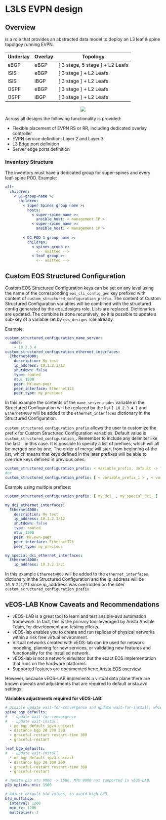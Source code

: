 # L3LS EVPN design

## Overview

is a role that provides an abstracted data model to deploy an L3 leaf & spine topolgoy running EVPN.

| Underlay | Overlay | Topology |
| -------- | ------- | ---------- |
| eBGP | eBGP | [ 3 stage, 5 stage ] + L2 Leafs |
| ISIS | eBGP | [ 3 stage ] + L2 Leafs |
| ISIS | iBGP | [ 3 stage ] + L2 Leafs |
| OSPF | eBGP | [ 3 stage ] + L2 Leafs |
| OSPF | iBGP | [ 3 stage ] + L2 Leafs |

<div style="text-align:center">
  <img src="../../media/topology.gif" />
</div>

Across all designs the following functionality is provided:

- Flexible placement of EVPN RS or RR, including dedicated overlay controller
- EVPN service definition: Layer 2 and Layer 3
- L3 Edge port definition
- Server edge ports definition

### Inventory Structure

The inventory must have a dedicated group for super-spines and every leaf-spine POD. Example:

```yaml
all:
  children:
    < DC-group-name >:
      children:
        < Super Spines group name >:
          hosts:
            < super-spine name >:
              ansible_host: < management IP >
            < super-spine name >:
              ansible_host: < management IP >
            ...
        < DC POD 1 group name >:
          children:
            < spines group >:
              <-- omitted -->
            < leaf group >:
              <-- omitted -->
```

## Custom EOS Structured Configuration

Custom EOS Structured Configuration keys can be set on any level using the name
of the corresponding `eos_cli_config_gen` key prefixed with content of `custom_structured_configuration_prefix`.
The content of Custom Structured Configuration variables will be combined with the structured config generated by the eos_designs role.
Lists are replaced. Dictionaries are updated. The combine is done recursively, so it is possible to update a sub-key of a variable set by
`eos_designs` role already.

 Example:

```yaml
custom_structured_configuration_name_server:
  nodes:
    - 10.2.3.4
custom_structured_configuration_ethernet_interfaces:
  Ethernet4000:
    description: My test
    ip_address: 10.1.2.3/12
    shutdown: false
    type: routed
    mtu: 1500
    peer: MY-own-peer
    peer_interface: Ethernet123
    peer_type: my_precious
```

In this example the contents of the `name_server.nodes` variable in the Structured Configuration will be replaced by the list `[ 10.2.3.4 ]`
and `Ethernet4000` will be added to the `ethernet_interfaces` dictionary in the Structured Configuration.

`custom_structured_configuration_prefix` allows the user to customize the prefix for Custom Structured Configuration variables.
Default value is `custom_structured_configuration_`. Remember to include any delimiter like the last `_` in this case.
It is possible to specify a list of prefixes, which will all be merged one by one. The order of merge will start from beginning of the list, which means that keys defined in the later prefixes will be able to override keys defined in previous ones.

```yaml
custom_structured_configuration_prefix: < variable_prefix, default -> "custom_structured_configuration_" >
#or
custom_structured_configuration_prefix: [ < variable_prefix_1 > , < variable_prefix_2 > , < variable_prefix_3 > ]
```

Example using multiple prefixes:

```yaml
custom_structured_configuration_prefix: [ my_dci_ , my_special_dci_ ]

my_dci_ethernet_interfaces:
  Ethernet4000:
    description: My test
    ip_address: 10.1.2.3/12
    shutdown: false
    type: routed
    mtu: 1500
    peer: MY-own-peer
    peer_interface: Ethernet123
    peer_type: my_precious

my_special_dci_ethernet_interfaces:
  Ethernet4000:
    ip_address: 10.3.2.1/21
```

In this example  `Ethernet4000` will be added to the `ethernet_interfaces` dictionary in the Structured Configuration and the ip_address will be `10.3.2.1/21` since ip_adddress was overridden on the later `custom_scructured_configuration_prefix`

## vEOS-LAB Know Caveats and Recommendations

- vEOS-LAB is a great tool to learn and test ansible-avd automation framework. In fact, this is the primary tool leveraged by Arista Ansible Team, for development and testing efforts.
- vEOS-lab enables you to create and run replicas of physical networks within a risk free virtual environment.
- Virtual networks created with vEOS-lab can be used for network modeling, planning for new services, or validating new features and functionality for the installed network.
- vEOS-lab is not a network simulator but the exact EOS implementation that runs on the hardware platforms.
- Supported features are documented here: [Arista EOS overview](https://www.arista.com/en/products/eos)

However, because vEOS-LAB implements a virtual data plane there are known caveats and adjustments that are required to default arista.avd settings:

**Variables adjustments required for vEOS-LAB:**

```yaml
# Disable update wait-for-convergence and update wait-for-install, which is not supported in vEOS-LAB.
spine_bgp_defaults:
#  - update wait-for-convergence
#  - update wait-install
  - no bgp default ipv4-unicast
  - distance bgp 20 200 200
  - graceful-restart restart-time 300
  - graceful-restart

leaf_bgp_defaults:
#  - update wait-install
  - no bgp default ipv4-unicast
  - distance bgp 20 200 200
  - graceful-restart restart-time 300
  - graceful-restart

# Update p2p mtu 9000 -> 1500, MTU 9000 not supported in vEOS-LAB.
p2p_uplinks_mtu: 1500

# Adjust default bfd values, to avoid high CPU.
bfd_multihop:
  interval: 1200
  min_rx: 1200
  multiplier: 3
```
